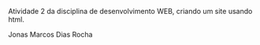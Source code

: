 Atividade 2 da disciplina de desenvolvimento WEB, criando um site usando html.

Jonas Marcos Dias Rocha
